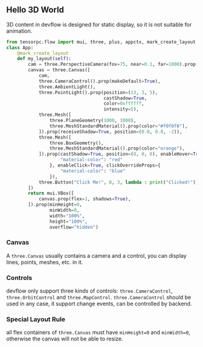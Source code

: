 ## Hello 3D World 

3D content in devflow is designed for static display, so it is not suitable for animation.

```Python
from tensorpc.flow import mui, three, plus, appctx, mark_create_layout
class App:
    @mark_create_layout
    def my_layout(self):
        cam = three.PerspectiveCamera(fov=75, near=0.1, far=1000).prop(position=(0, 0, 5))
        canvas = three.Canvas([
            cam,
            three.CameraControl().prop(makeDefault=True),
            three.AmbientLight(),
            three.PointLight().prop(position=(13, 3, 5),
                                    castShadow=True,
                                    color=0xffffff,
                                    intensity=5),
            three.Mesh([
                three.PlaneGeometry(1000, 1000),
                three.MeshStandardMaterial().prop(color="#f0f0f0"),
            ]).prop(receiveShadow=True, position=(0.0, 0.0, -2)),
            three.Mesh([
                three.BoxGeometry(),
                three.MeshStandardMaterial().prop(color="orange"),
            ]).prop(castShadow=True, position=(0, 0, 0), enableHover=True, hoverOverrideProps={
                    "material-color": "red"
                }, enableClick=True, clickOverrideProps={
                    "material-color": "blue"
                }),
            three.Button("Click Me!", 8, 3, lambda : print("Clicked!")).prop(position=(0, 5, 1)),
        ])
        return mui.VBox([
            canvas.prop(flex=1, shadows=True),
        ]).prop(minHeight=0,
                minWidth=0,
                width="100%",
                height="100%",
                overflow="hidden")

```

### Canvas

A `three.Canvas` usually contains a camera and a control, you can display lines, points, meshes, etc. in it.

### Controls

devflow only support three kinds of controls: `three.CameraControl`, `three.OrbitControl` and `three.MapControl`. `three.CameraControl` should be used in any case, it support change events, can be controlled by backend.

### Special Layout Rule 

all flex containers of `three.Canvas` must have `minHeight=0` and `minWidth=0`, otherwise the canvas will not be able to resize. 